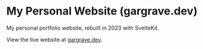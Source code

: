 # My Personal Website (gargrave.dev)

My personal portfolio website, rebuilt in 2023 with SvelteKit.

View the live website at [gargrave.dev](https://gargrave.dev/).
